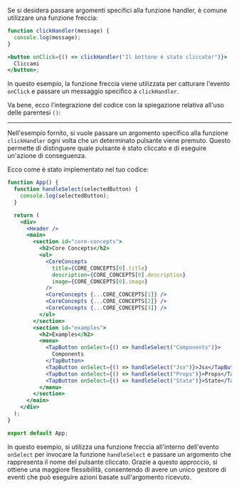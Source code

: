 Se si desidera passare argomenti specifici alla funzione handler, è comune utilizzare una funzione freccia:

```jsx
function clickHandler(message) {
  console.log(message);
}

<button onClick={() => clickHandler("Il bottone è stato cliccato!")}>
  Cliccami
</button>;
```

In questo esempio, la funzione freccia viene utilizzata per catturare l'evento `onClick` e passare un messaggio specifico a `clickHandler`.

Va bene, ecco l'integrazione del codice con la spiegazione relativa all'uso delle parentesi `()`:

---

Nell'esempio fornito, si vuole passare un argomento specifico alla funzione `clickHandler` ogni volta che un determinato pulsante viene premuto. Questo permette di distinguere quale pulsante è stato cliccato e di eseguire un'azione di conseguenza.

Ecco come è stato implementato nel tuo codice:

```jsx
function App() {
  function handleSelect(selectedButton) {
    console.log(selectedButton);
  }

  return (
    <div>
      <Header />
      <main>
        <section id="core-concepts">
          <h2>Core Concepts</h2>
          <ul>
            <CoreConcepts
              title={CORE_CONCEPTS[0].title}
              description={CORE_CONCEPTS[0].description}
              image={CORE_CONCEPTS[0].image}
            />
            <CoreConcepts {...CORE_CONCEPTS[1]} />
            <CoreConcepts {...CORE_CONCEPTS[2]} />
            <CoreConcepts {...CORE_CONCEPTS[3]} />
          </ul>
        </section>
        <section id="examples">
          <h2>Examples</h2>
          <menu>
            <TapButton onSelect={() => handleSelect("Components")}>
              Components
            </TapButton>
            <TapButton onSelect={() => handleSelect("Jsx")}>Jsx</TapButton>
            <TapButton onSelect={() => handleSelect("Props")}>Props</TapButton>
            <TapButton onSelect={() => handleSelect("State")}>State</TapButton>
          </menu>
        </section>
      </main>
    </div>
  );
}

export default App;
```

In questo esempio, si utilizza una funzione freccia all'interno dell'evento `onSelect` per invocare la funzione `handleSelect` e passare un argomento che rappresenta il nome del pulsante cliccato. Grazie a questo approccio, si ottiene una maggiore flessibilità, consentendo di avere un unico gestore di eventi che può eseguire azioni basate sull'argomento ricevuto.